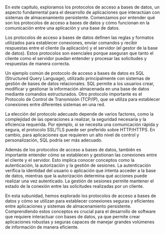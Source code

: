 En este capítulo, exploramos los protocolos de acceso a bases de datos, un aspecto fundamental para el desarrollo de aplicaciones que interactúan con sistemas de almacenamiento persistente. Comenzamos por entender qué son los protocolos de acceso a bases de datos y cómo funcionan en la comunicación entre una aplicación y una base de datos.

Los protocolos de acceso a bases de datos definen las reglas y formatos utilizados para establecer conexiones, enviar comandos y recibir respuestas entre el cliente (la aplicación) y el servidor (el gestor de la base de datos). Estos protocolos son esenciales porque aseguran que tanto el cliente como el servidor puedan entender y procesar las solicitudes y respuestas de manera correcta.

Un ejemplo común de protocolo de acceso a bases de datos es SQL (Structured Query Language), utilizado principalmente con sistemas de gestión de bases de datos relacionales. SQL permite a los usuarios crear, modificar y gestionar la información almacenada en una base de datos mediante comandos estructurados. Otro protocolo importante es el Protocolo de Control de Transmisión (TCP/IP), que se utiliza para establecer conexiones entre diferentes sistemas en una red.

La elección del protocolo adecuado depende de varios factores, como la complejidad de las operaciones a realizar, la seguridad necesaria y la eficiencia requerida. Por ejemplo, si se necesita una comunicación rápida y segura, el protocolo SSL/TLS puede ser preferido sobre HTTP/HTTPS. En cambio, para aplicaciones que requieren un alto nivel de control y personalización, SQL podría ser más adecuado.

Además de los protocolos de acceso a bases de datos, también es importante entender cómo se establecen y gestionan las conexiones entre el cliente y el servidor. Esto implica conocer conceptos como la autenticación, la autorización y la gestión de sesiones. La autenticación verifica la identidad del usuario o aplicación que intenta acceder a la base de datos, mientras que la autorización determina qué acciones puede realizar una vez autenticado. La gestión de sesiones permite mantener el estado de la conexión entre las solicitudes realizadas por un cliente.

En esta subunidad, hemos explorado los protocolos de acceso a bases de datos y cómo se utilizan para establecer conexiones seguras y eficientes entre aplicaciones y sistemas de almacenamiento persistente. Comprendiendo estos conceptos es crucial para el desarrollo de software que requiere interactuar con bases de datos, ya que permite crear aplicaciones robustas y seguras capaces de manejar grandes volúmenes de información de manera eficiente.
